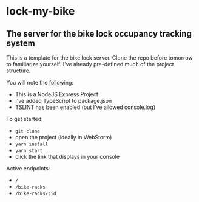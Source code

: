 # lock-my-bike
The server for the bike lock occupancy tracking system
---
This is a template for the bike lock server. Clone the repo before tomorrow to familiarize yourself. I've already pre-defined much of the project structure.

You will note the following:
- This is a NodeJS Express Project
- I've added TypeScript to package.json
- TSLINT has been enabled (but I've allowed console.log)

To get started:
- `git clone`
- open the project (ideally in WebStorm)
- `yarn install`
- `yarn start`
- click the link that displays in your console

Active endpoints:
- `/`
- `/bike-racks`
- `/bike-racks/:id`

